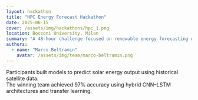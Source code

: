 ```yaml
---
layout: hackathon
title: "HPC Energy Forecast Hackathon"
date: 2025-06-15
cover: /assets/img/hackathons/hpc_1.png
location: Bocconi University, Milan
summary: "A 48-hour challenge focused on renewable energy forecasting using deep learning."
authors:
  - name: "Marco Beltramin"
    avatar: /assets/img/team/marco-beltramin.png
---
```


Participants built models to predict solar energy output using historical satellite data.  
The winning team achieved 97% accuracy using hybrid CNN–LSTM architectures and transfer learning.
